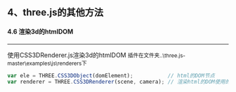 ## 4、three.js的其他方法
#### 4.6 渲染3d的htmlDOM
---

使用CSS3DRenderer.js渲染3d的htmlDOM
<span style="font-size: 12px;">插件在文件夹..\three.js-master\examples\js\renderers下<span>

```javascript
var ele = THREE.CSS3DObject(domElement);           // html的DOM节点
var renderer = THREE.CSS3DRenderer(scene, camera); // 渲染html的DOM使用的渲染器
```


